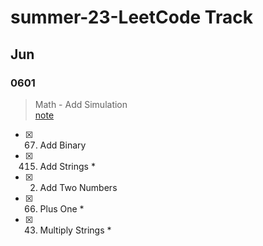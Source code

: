 # summer-23-LeetCode Track
## Jun
### 0601 
> Math - Add Simulation  
> [note](/0601_math_add-simulation.md)
- [x] 67. Add Binary
- [x] 415. Add Strings *
- [x] 2. Add Two Numbers
- [x] 66. Plus One *
- [x] 43. Multiply Strings *
